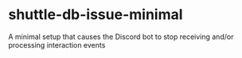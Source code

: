 # shuttle-db-issue-minimal
A minimal setup that causes the Discord bot to stop receiving and/or processing interaction events
